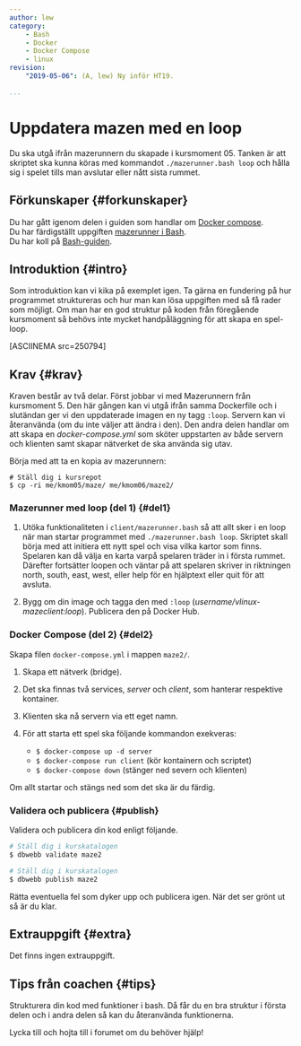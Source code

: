 ```yaml
---
author: lew
category:
    - Bash
    - Docker
    - Docker Compose
    - linux
revision:
    "2019-05-06": (A, lew) Ny inför HT19.

...
```

Uppdatera mazen med en loop
==================================

Du ska utgå ifrån mazerunnern du skapade i kursmoment 05. Tanken är att skriptet ska kunna köras med kommandot `./mazerunner.bash loop` och hålla sig i spelet tills man avslutar eller nått sista rummet.

<!--more-->



Förkunskaper {#forkunskaper}
-----------------------

Du har gått igenom delen i guiden som handlar om [Docker compose](guide/docker/docker-compose).  
Du har färdigställt uppgiften [mazerunner i Bash](uppgift/mazerunner-i-bash).  
Du har koll på [Bash-guiden](guide/kom-igang-med-bash).



Introduktion {#intro}
-----------------------

Som introduktion kan vi kika på exemplet igen. Ta gärna en fundering på hur programmet struktureras och hur man kan lösa uppgiften med så få rader som möjligt. Om man har en god struktur på koden från föregående kursmoment så behövs inte mycket handpåläggning för att skapa en spel-loop.

[ASCIINEMA src=250794]



Krav {#krav}
-----------------------

Kraven består av två delar. Först jobbar vi med Mazerunnern från kursmoment 5. Den här gången kan vi utgå ifrån samma Dockerfile och i slutändan ger vi den uppdaterade imagen en ny tagg `:loop`. Servern kan vi återanvända (om du inte väljer att ändra i den). Den andra delen handlar om att skapa en *docker-compose.yml* som sköter uppstarten av både servern och klienten samt skapar nätverket de ska använda sig utav.

Börja med att ta en kopia av mazerunnern:

```
# Ställ dig i kursrepot
$ cp -ri me/kmom05/maze/ me/kmom06/maze2/
```


### Mazerunner med loop (del 1) {#del1}

1. Utöka funktionaliteten i `client/mazerunner.bash` så att allt sker i en loop när man startar programmet med `./mazerunner.bash loop`. Skriptet skall börja med att initiera ett nytt spel och visa vilka kartor som finns. Spelaren kan då välja en karta varpå spelaren träder in i första rummet. Därefter fortsätter loopen och väntar på att spelaren skriver in riktningen north, south, east, west, eller help för en hjälptext eller quit för att avsluta.

1. Bygg om din image och tagga den med `:loop` (*username/vlinux-mazeclient:loop*). Publicera den på Docker Hub.



### Docker Compose (del 2) {#del2}

Skapa filen `docker-compose.yml` i mappen `maze2/`.

1. Skapa ett nätverk (bridge).

1. Det ska finnas två services, *server* och *client*, som hanterar respektive kontainer.

1. Klienten ska nå servern via ett eget namn.


1. För att starta ett spel ska följande kommandon exekveras:
    * `$ docker-compose up -d server`
    * `$ docker-compose run client` (kör kontainern och scriptet)
    * `$ docker-compose down` (stänger ned severn och klienten)

Om allt startar och stängs ned som det ska är du färdig.


<!-- 1. Servern ska läggas till som en volym. -->

### Validera och publicera {#publish}

Validera och publicera din kod enligt följande.

```bash
# Ställ dig i kurskatalogen
$ dbwebb validate maze2
```

```bash
# Ställ dig i kurskatalogen
$ dbwebb publish maze2
```

Rätta eventuella fel som dyker upp och publicera igen. När det ser grönt ut så är du klar.



Extrauppgift {#extra}
-----------------------

Det finns ingen extrauppgift.



Tips från coachen {#tips}
-----------------------

Strukturera din kod med funktioner i bash. Då får du en bra struktur i första delen och i andra delen så kan du återanvända funktionerna.

Lycka till och hojta till i forumet om du behöver hjälp!
